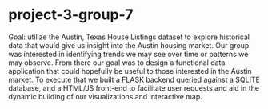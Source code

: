# project-3-group-7
		
Goal: utilize the Austin, Texas House Listings dataset to explore historical data that would give us insight into the Austin housing market. Our group was interested in identifying trends we may see over time or patterns we may observe. From there our goal was to design a functional data application that could hopefully be useful to those interested in the Austin market. To execute that we built a FLASK backend queried against a SQLITE database, and a HTML/JS front-end to facilitate user requests and aid in the dynamic building of our visualizations and interactive map.

